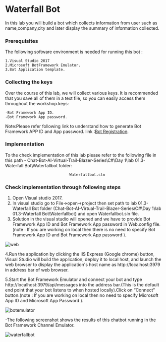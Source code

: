 # Waterfall Bot

In this lab you will build a bot which collects information from user such as name,company,city and later display the summary of information collected.
### Prerequisites
The following software environment is needed for running this bot :

```
1.Visual Studio 2017
2.Microsoft BotFramework Emulator.
3.Bot Application template.
```

### Collecting the keys

Over the course of this lab, we will collect various keys. It is recommended that you save all of them in a text file, so you can easily access them throughout the workshop.keys:

```
-Bot Framework App ID.
-Bot Framework App password.
```

Note:Please refer following link to understand how to generate Bot Framework APP ID and App password.  link :[Bot Registration](https://docs.microsoft.com/en-us/azure/bot-service/bot-service-quickstart-registration?view=azure-bot-service-3.0).

### Implementation

To the check implementation of this lab please refer to the following file in this path - Chat-Bot-AI-Virtual-Trail-Blazer-Series\C#\Day 1\lab 01.3-Waterfall Bot\Waterfallbot folder:

```
                             Waterfallbot.sln
```

### Check implementation through following steps

1. Open Visual studio 2017.
2. In visual studio go to File->open->project then set path to lab 01.3-Waterfall Bot folder (Chat-Bot-AI-Virtual-Trail-Blazer-Series\C#\Day 1\lab 01.3-Waterfall Bot\Waterfallbot) and open Waterfallbot.sln file.
3. Solution in the visual studio will opened and  we have to provide Bot Framework App ID and Bot Framework App password in Web.config file.(note : If you are working on local then there is no need to specify Bot Framework App ID and Bot Framework App password ).

![web](https://user-images.githubusercontent.com/31923904/40702591-1b000c26-6400-11e8-89a3-6bbbc4aaa6b8.png)

4.Run the application by clicking the IIS Express (Google chrome) button, Visual Studio will build the application, deploy it to local host, and launch the web browser to display the application's host name as http://localhost:3979 in address bar of web browser. 

5.Start the Bot Framework Emulator and connect your bot and type http://localhost:3979/api/messages into the address bar.(This is the default end point that your bot listens to when hosted locally).Click on “Connect” button.(note : If you are working on local then no need to specify Microsoft App ID and Microsoft App Password ).

![botemulator](https://user-images.githubusercontent.com/31923904/40710991-b411a8fe-6417-11e8-96e9-7bad98d7a192.png)

  -The following screenshot shows the results of this chatbot running in the Bot Framework Channel Emulator.

![waterfallbot](https://user-images.githubusercontent.com/31923904/40911940-d077b750-680d-11e8-97f8-c665a8edbc4c.png)
                                    





